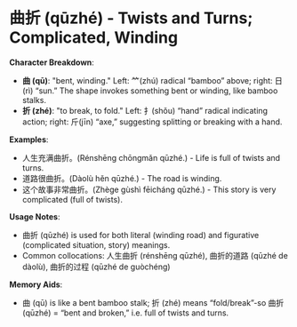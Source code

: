 # **曲折 (qūzhé) - Twists and Turns; Complicated, Winding**

**Character Breakdown**:  
- **曲 (qū)**: "bent, winding." Left: ⺮(zhú) radical “bamboo” above; right: 日(rì) “sun.” The shape invokes something bent or winding, like bamboo stalks.  
- **折 (zhé)**: "to break, to fold." Left: 扌(shǒu) “hand” radical indicating action; right: 斤(jīn) “axe,” suggesting splitting or breaking with a hand.

**Examples**:  
- 人生充满曲折。(Rénshēng chōngmǎn qūzhé.) - Life is full of twists and turns.  
- 道路很曲折。(Dàolù hěn qūzhé.) - The road is winding.  
- 这个故事非常曲折。(Zhège gùshì fēicháng qūzhé.) - This story is very complicated (full of twists).

**Usage Notes**:  
- 曲折 (qūzhé) is used for both literal (winding road) and figurative (complicated situation, story) meanings.  
- Common collocations: 人生曲折 (rénshēng qūzhé), 曲折的道路 (qūzhé de dàolù), 曲折的过程 (qūzhé de guòchéng)

**Memory Aids**:  
- 曲 (qū) is like a bent bamboo stalk; 折 (zhé) means “fold/break”-so 曲折(qūzhé) = “bent and broken,” i.e. full of twists and turns.
